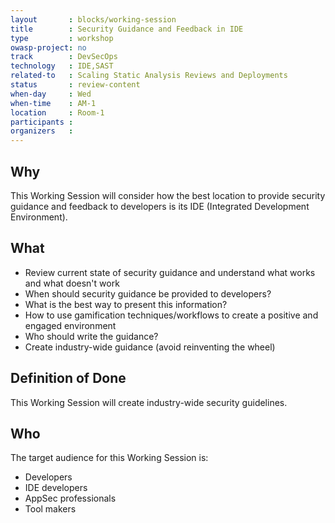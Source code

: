 ```yaml
---
layout       : blocks/working-session
title        : Security Guidance and Feedback in IDE
type         : workshop
owasp-project: no
track        : DevSecOps
technology   : IDE,SAST
related-to   : Scaling Static Analysis Reviews and Deployments
status       : review-content
when-day     : Wed
when-time    : AM-1
location     : Room-1
participants :
organizers   :
---
```


## Why

This Working Session will consider how the best location to provide security guidance and feedback to developers is its IDE (Integrated Development Environment).

## What

 - Review current state of security guidance and understand what works and what doesn't work
 - When should security guidance be provided to developers?
 - What is the best way to present this information?
 - How to use gamification techniques/workflows to create a positive and engaged environment
 - Who should write the guidance?
 - Create industry-wide guidance (avoid reinventing the wheel)
 
## Definition of Done

This Working Session will create industry-wide security guidelines.

## Who

The target audience for this Working Session is:

 - Developers
 - IDE developers
 - AppSec professionals
 - Tool makers
